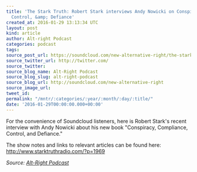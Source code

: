```yaml
---
title: 'The Stark Truth: Robert Stark interviews Andy Nowicki on Conspiracy, Compliance,
  Control, &amp; Defiance'
created_at: 2016-01-29 13:13:34 UTC
layout: post
kind: article
author: Alt-right Podcast
categories: podcast
tags: 
source_post_url: https://soundcloud.com/new-alternative-right/the-stark-truth-robert-stark-interviews-andy-nowicky-on-conspiracy-compliance-control-defiance
source_twitter_url: http://twitter.com/
source_twitter: 
source_blog_name: Alt-Right Podcast
source_blog_slug: alt-right-podcast
source_blog_url: http://soundcloud.com/new-alternative-right
source_image_url: 
tweet_id: 
permalink: "/mntr/:categories/:year/:month/:day/:title/"
date: '2016-01-29T00:00:00.000+00:00'
---
```

For the convenience of Soundcloud listeners, here is Robert Stark's recent interview with Andy Nowicki about his new book "Conspiracy, Compliance, Control, and Defiance." 

The show notes and links to relevant articles can be found here: http://www.starktruthradio.com/?p=1969<div class="">
    <i>Source: <a href="http://soundcloud.com/new-alternative-right">Alt-Right Podcast</a></i>
</div>
